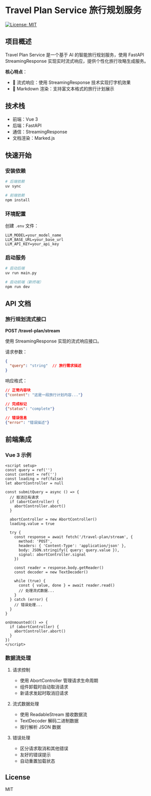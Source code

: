 # Travel Plan Service 旅行规划服务

[![License: MIT](https://img.shields.io/badge/License-MIT-yellow.svg)](https://opensource.org/licenses/MIT)

## 项目概述

Travel Plan Service 是一个基于 AI 的智能旅行规划服务，使用 FastAPI StreamingResponse 实现实时流式响应，提供个性化旅行攻略生成服务。

**核心特点**：
- 🚀 流式响应：使用 StreamingResponse 技术实现打字机效果
- 📝 Markdown 渲染：支持富文本格式的旅行计划展示

## 技术栈

- 前端：Vue 3
- 后端：FastAPI
- 通信：StreamingResponse
- 文档渲染：Marked.js

## 快速开始

### 安装依赖

```bash
# 后端依赖
uv sync

# 前端依赖
npm install
```

### 环境配置

创建 `.env` 文件：

```env
LLM_MODEL=your_model_name
LLM_BASE_URL=your_base_url
LLM_API_KEY=your_api_key
```

### 启动服务

```bash
# 启动后端
uv run main.py

# 启动前端（新终端）
npm run dev
```

## API 文档

### 旅行规划流式接口

**POST /travel-plan/stream**

使用 StreamingResponse 实现的流式响应接口。

请求参数：
```json
{
  "query": "string"  // 旅行需求描述
}
```

响应格式：
```json
// 正常内容块
{"content": "这是一段旅行计划内容..."}

// 完成标记
{"status": "complete"}

// 错误信息
{"error": "错误描述"}
```

## 前端集成

### Vue 3 示例

```vue
<script setup>
const query = ref('')
const content = ref('')
const loading = ref(false)
let abortController = null

const submitQuery = async () => {
  // 取消已有请求
  if (abortController) {
    abortController.abort()
  }

  abortController = new AbortController()
  loading.value = true

  try {
    const response = await fetch('/travel-plan/stream', {
      method: 'POST',
      headers: { 'Content-Type': 'application/json' },
      body: JSON.stringify({ query: query.value }),
      signal: abortController.signal
    })

    const reader = response.body.getReader()
    const decoder = new TextDecoder()

    while (true) {
      const { value, done } = await reader.read()
      // 处理流式数据...
    }
  } catch (error) {
    // 错误处理...
  }
}

onUnmounted(() => {
  if (abortController) {
    abortController.abort()
  }
})
</script>
```

### 数据流处理

1. 请求控制
   - 使用 AbortController 管理请求生命周期
   - 组件卸载时自动取消请求
   - 新请求发起时取消旧请求

2. 流式数据处理
   - 使用 ReadableStream 接收数据流
   - TextDecoder 解码二进制数据
   - 按行解析 JSON 数据

3. 错误处理
   - 区分请求取消和其他错误
   - 友好的错误提示
   - 自动重置加载状态

## License

MIT